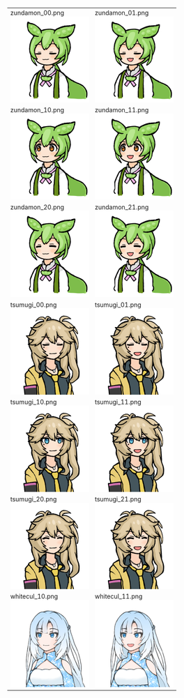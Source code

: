 <table>
  <tr>
    <td>zundamon_00.png<br/><img width="180" src="https://raw.githubusercontent.com/CookieBox26/zuma/main/materials/zundamon_00.png"/></td>
    <td>zundamon_01.png<br/><img width="180" src="https://raw.githubusercontent.com/CookieBox26/zuma/main/materials/zundamon_01.png"/></td>
  </tr>
  <tr>
    <td>zundamon_10.png<br/><img width="180" src="https://raw.githubusercontent.com/CookieBox26/zuma/main/materials/zundamon_10.png"/></td>
    <td>zundamon_11.png<br/><img width="180" src="https://raw.githubusercontent.com/CookieBox26/zuma/main/materials/zundamon_11.png"/></td>
  </tr>
  <tr>
    <td>zundamon_20.png<br/><img width="180" src="https://raw.githubusercontent.com/CookieBox26/zuma/main/materials/zundamon_20.png"/></td>
    <td>zundamon_21.png<br/><img width="180" src="https://raw.githubusercontent.com/CookieBox26/zuma/main/materials/zundamon_21.png"/></td>
  </tr>
  <tr>
    <td>tsumugi_00.png<br/><img width="180" src="https://raw.githubusercontent.com/CookieBox26/zuma/main/materials/tsumugi_00.png"/></td>
    <td>tsumugi_01.png<br/><img width="180" src="https://raw.githubusercontent.com/CookieBox26/zuma/main/materials/tsumugi_01.png"/></td>
  </tr>
  <tr>
    <td>tsumugi_10.png<br/><img width="180" src="https://raw.githubusercontent.com/CookieBox26/zuma/main/materials/tsumugi_10.png"/></td>
    <td>tsumugi_11.png<br/><img width="180" src="https://raw.githubusercontent.com/CookieBox26/zuma/main/materials/tsumugi_11.png"/></td>
  </tr>
  <tr>
    <td>tsumugi_20.png<br/><img width="180" src="https://raw.githubusercontent.com/CookieBox26/zuma/main/materials/tsumugi_20.png"/></td>
    <td>tsumugi_21.png<br/><img width="180" src="https://raw.githubusercontent.com/CookieBox26/zuma/main/materials/tsumugi_21.png"/></td>
  </tr>
  <tr>
    <td>whitecul_10.png<br/><img width="180" src="https://raw.githubusercontent.com/CookieBox26/zuma/main/materials/whitecul_10.png"/></td>
    <td>whitecul_11.png<br/><img width="180" src="https://raw.githubusercontent.com/CookieBox26/zuma/main/materials/whitecul_11.png"/></td>
  </tr>
</table>
